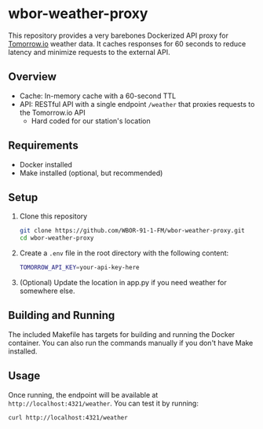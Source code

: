# wbor-weather-proxy

This repository provides a very barebones Dockerized API proxy for [Tomorrow.io](https://tomorrow.io) weather data. It caches responses for 60 seconds to reduce latency and minimize requests to the external API.

## Overview

* Cache: In-memory cache with a 60-second TTL
* API: RESTful API with a single endpoint `/weather` that proxies requests to the Tomorrow.io API
  * Hard coded for our station's location

## Requirements

* Docker installed
* Make installed (optional, but recommended)

## Setup

1. Clone this repository

    ```sh
    git clone https://github.com/WBOR-91-1-FM/wbor-weather-proxy.git
    cd wbor-weather-proxy
    ```

2. Create a `.env` file in the root directory with the following content:

   ```sh
   TOMORROW_API_KEY=your-api-key-here
   ```

3. (Optional) Update the location in app.py if you need weather for somewhere else.

## Building and Running

The included Makefile has targets for building and running the Docker container. You can also run the commands manually if you don't have Make installed.

## Usage

Once running, the endpoint will be available at `http://localhost:4321/weather`. You can test it by running:

```sh
curl http://localhost:4321/weather
```
